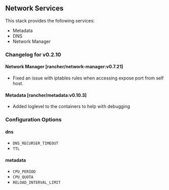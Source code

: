 ## Network Services

This stack provides the following services:

* Metadata
* DNS
* Network Manager

### Changelog for v0.2.10

#### Network Manager [rancher/network-manager:v0.7.21]
* Fixed an issue with iptables rules when accessing expose port from self host.

#### Metadata [rancher/metadata:v0.10.3]
* Added loglevel to the containers to help with debugging

### Configuration Options

#### dns

* `DNS_RECURSER_TIMEOUT`
* `TTL`

#### metadata

* `CPU_PERIOD`
* `CPU_QUOTA`
* `RELOAD_INTERVAL_LIMIT`
